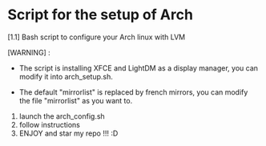 # Script for the setup of Arch
[1.1] Bash script to configure your Arch linux with LVM

[WARNING] :

- The script is installing XFCE and LightDM as a display manager, you can modify it into arch_setup.sh.

- The default "mirrorlist" is replaced by french mirrors, you can modify the file "mirrorlist" as you want to.

1. launch the arch_config.sh
2. follow instructions
3. ENJOY and star my repo !!! :D
